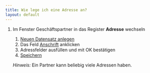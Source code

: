 ```yaml
---
title: Wie lege ich eine Adresse an?
layout: default
---
```

1. Im Fenster Geschäftspartner in das Register **Adresse** wechseln
	1. [Neuen Datensatz anlegen](Wie_lege_ich_einen_neuen_datensatz_an)
	1. Das Feld [Anschrift](../images/de_feld_anschrift.png) anklicken
	1. Adressfelder ausfüllen und mit OK bestätigen
	1. [Speichern](Wie_lege_ich_einen_neuen_datensatz_an)

	*Hinweis:* Ein Partner kann beliebig viele Adressen haben.